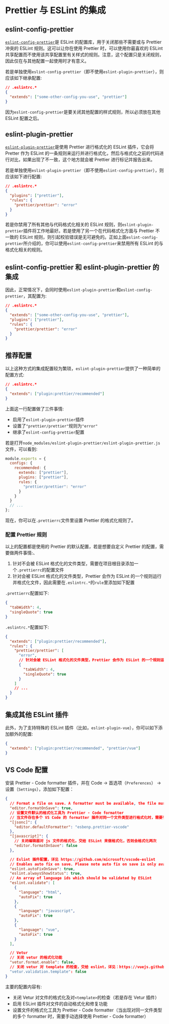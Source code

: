 # Prettier 与 ESLint 的集成

## eslint-config-prettier

[`eslint-config-prettier`](https://github.com/prettier/eslint-config-prettier)是 ESLint 的配置库，用于关闭那些不需要或与 Prettier 冲突的 ESLint 规则。这可以让你在使用 Prettier 时，可以使用你最喜欢的 ESLint 共享配置而不使用该共享配置里有关样式的规则。注意，这个配置只是关闭规则，因此仅在与其他配置一起使用时才有意义。

若是单独使用`eslint-config-prettier`（即不使用`eslint-plugin-prettier`），则应该如下继承配置:

```json
// .eslintrc.*
{
  "extends": ["some-other-config-you-use", "prettier"]
}
```

因为`eslint-config-prettier`是要关闭其他配置的样式规则，所以必须放在其他 ESLint 配置之后。

## eslint-plugin-prettier

[`eslint-plugin-prettier`](https://github.com/prettier/eslint-plugin-prettier)是使用 Prettier 进行格式化的 ESLint 插件，它会将 Pretter 作为 ESLint 的一条规则来运行并进行格式化，然后与格式化之前的代码进行对比，如果出现了不一致，这个地方就会被 Prettier 进行标记并报告出来。

若是单独使用`eslint-plugin-prettier`（即不使用`eslint-config-prettier`），则应该如下进行配置:

```json
// .eslintrc.*
{
  "plugins": ["prettier"],
  "rules": {
    "prettier/prettier": "error"
  }
}
```

若是你禁用了所有其他与代码格式化相关的 ESLint 规则，则`eslint-plugin-prettier`插件将工作地最好。若是使用了另一个在代码格式化方面与 Prettier 不一致的 ESLint 规则，则引起校验错误是无可避免的。正如上面`eslint-config-prettier`所介绍的，你可以使用`eslint-config-prettier`来禁用所有 ESLint 的与格式化相关的规则。

## eslint-config-prettier 和 eslint-plugin-prettier 的集成

因此，正常情况下，会同时使用`eslint-plugin-prettier`和`eslint-config-prettier`，其配置为:

```json
// .eslintrc.*
{
  "extends": ["some-other-config-you-use", "prettier"],
  "plugins": ["prettier"],
  "rules": {
    "prettier/prettier": "error"
  }
}
```

## 推荐配置

以上这种方式的集成配置较为繁琐，`eslint-plugin-prettier`提供了一种简单的配置方式:

```json
// .eslintrc.*
{
  "extends": ["plugin:prettier/recommended"]
}
```

上面这一行配置做了三件事情:

- 启用了`eslint-plugin-prettier`插件
- 设置了`"prettier/prettier"`规则为`"error"`
- 继承了`eslint-config-prettier`配置

若是打开`node_modules/eslint-plugin-prettier/eslint-plugin-prettier.js`文件，可以看到:

```js
module.exports = {
  configs: {
    recommended: {
      extends: ["prettier"],
      plugins: ["prettier"],
      rules: {
        "prettier/prettier": "error"
      }
    }
  }
  // ...
};
```

现在，你可以在`.prettierrc`文件里设置 Prettier 的格式化规则了。

### 配置 Prettier 规则

以上的配置都是使用的 Prettier 的默认配置，若是想要自定义 Prettier 的配置，需要做两件事情:、

1. 针对不会被 ESLint 格式化的文件类型，需要在项目根目录添加一个`.prettierrc`的配置文件
2. 针对会被 ESLint 格式化的文件类型，Prettier 会作为 ESLint 的一个规则运行并格式化文件，因此需要在`.eslintrc.*`的`rule`里添加如下配置

`.prettierrc`配置如下:

```json
{
  "tabWidth": 4,
  "singleQuote": true
}
```

`.eslintrc.*`配置如下:

```json
{
  "extends": ["plugin:prettier/recommended"],
  "rules": {
    "prettier/prettier": [
      "error",
      // 针对会被 ESLint 格式化的文件类型，Prettier 会作为 ESLint 的一个规则运行并格式化文件，因此需要添加如下配置
      {
        "tabWidth": 4,
        "singleQuote": true
      }
    ]
    // ...
  }
}
```

## 集成其他 ESLint 插件

此外，为了支持特殊的 ESLint 插件（比如，`eslint-plugin-vue`），你可以如下添加额外的配置:

```json
{
  "extends": ["plugin:prettier/recommended", "prettier/vue"]
}
```

## VS Code 配置

安装 Prettier - Code formatter 插件，并在 Code -> 首选项（`Preferences`） -> 设置（`Settings`），添加如下配置：

```json
{
  // Format a file on save. A formatter must be available, the file must not be auto-saved, and editor must not be shutting down.
  "editor.formatOnSave": true,
  // 设置文件默认的格式化工具为 Prettier - Code formatter
  // 当文件存在多个 VS Code 的 formatter 插件对同一个文件类型进行格式化时，需要手动选择 prettier-vscode 即 Prettier - Code formatter 插件
  "[jsonc]": {
    "editor.defaultFormatter": "esbenp.prettier-vscode"
  },
  "[javascript]": {
    // 关闭编辑器对 js 文件的格式化，交给 ESLint 来做格式化，否则会格式化两次
    "editor.formatOnSave": false
  },

  // Eslint 插件配置，详见 https://github.com/microsoft/vscode-eslint
  // Enables auto fix on save. Please note auto fix on save is only available if VS Code's files.autoSave is either off, onFocusChange or onWindowChange. It will not work with afterDelay.
  "eslint.autoFixOnSave": true,
  "eslint.alwaysShowStatus": true,
  // An array of language ids which should be validated by ESLint
  "eslint.validate": [
    {
      "language": "html",
      "autoFix": true
    },
    {
      "language": "javascript",
      "autoFix": true
    },
    {
      "language": "vue",
      "autoFix": true
    }
  ],

  // Vetur
  // 关闭 vetur 的格式化功能
  "vetur.format.enable": false,
  // 关闭 vetur 对 template 的检查，交给 eslint，详见：https://vuejs.github.io/vetur/linting-error.html#linting-for-template
  "vetur.validation.template": false
}
```

主要的配置内容有:

- 关闭 Vetur 对文件的格式化及对`<template>`的检查（若是存在 Vetur 插件）
- 启用 ESLint 插件对文件的自动格式化和修复功能
- 设置文件的格式化工具为 Prettier - Code formatter（当出现对同一文件类型的多个 formatter 时，需要手动选择使用 Prettier - Code formatter）
